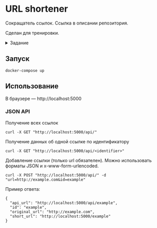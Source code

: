# URL shortener

Сокращатель ссылок. Ссылка в описании репозитория.

Сделан для тренировки.

<details>
  <summary>Задание</summary>

## Главное
Сделать HTTP сервис для сокращения ссылок.

UI не нужен, достаточно сделать JSON API-сервис.
Должна быть возможность:
- сохранить короткое представление заданного URL;
- перейти по сохраненному ранее короткому представлению и получить redirect на соответствующий исходный URL.

## Усложнения

- Написаны тесты (постарайтесь достичь покрытия в 70% и больше);
- Добавлена валидация URL;
- Добавлена возможность задавать псевдонимы;
- Проведено нагрузочное тестирование для понимания нагрузки при чтении;
- Сделан простой UI;
- Сервис выложен на хостинг.
</details>

## Запуск

```
docker-compose up
```

## Использование

В браузере &mdash; http://localhost:5000

### JSON API

Получение всех ссылок
```
curl -X GET "http://localhost:5000/api/"
```

Получение данных об одной ссылке по идентификатору
```
curl -X GET "http://localhost:5000/api/<identifier>"
```

Добавление ссылки (только url обязателен). Можно использовать форматы JSON и x-www-form-urlencoded.
```
curl -X POST "http://localhost:5000/api/" -d "url=http://example.com&id=example"
```

Пример ответа:
```
{
  "api_url": "http://localhost:5000/api/example",
  "id": "example",
  "original_url": "http://example.com",
  "short_url": "http://localhost:5000/example"
}
```
